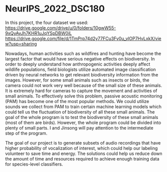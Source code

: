 # NeurlPS_2022_DSC180
In this project, the four dataset we used: https://drive.google.com/drive/u/0/folders/10gwW55-9xQyAvJh7KHR1uJqYSpDBW0iL
https://drive.google.com/file/d/1TmPrp74d2y77FCu3Fv0u_vlOP7HvLxkX/view?usp=sharing

Nowadays, human activities such as wildfires and hunting have become the largest factor that would have serious negative effects on biodiversity. In order to deeply understand how anthropogenic activities deeply affect wildlife populations, field biologists utilize automated image classification driven by neural networks to get relevant biodiversity information from the images. However, for some small animals such as insects or birds, the camera could not work very well because of the small size of these animals. It is extremely hard for cameras to capture the movement and activities of small animals. To effectively solve this problem, passive acoustic monitoring (PAM) has become one of the most popular methods. We could utilize sounds we collect from PAM to train certain machine learning models which could tell us the fluctuation of biodiversity of all these small animals. The goal of the whole program is to test the biodiversity of these small animals (most of them are birds). However, the whole program could be divided into plenty of small parts. I and Jinsong will pay attention to the intermediate step of the program.

The goal of our project is to generate subsets of audio recordings that have higher probability of vocalization of interest, which could help our labeling volunteer to save time and energy. The solutions could help us reduce down the amount of time and resources required to achieve enough training data for species-level classifiers.
